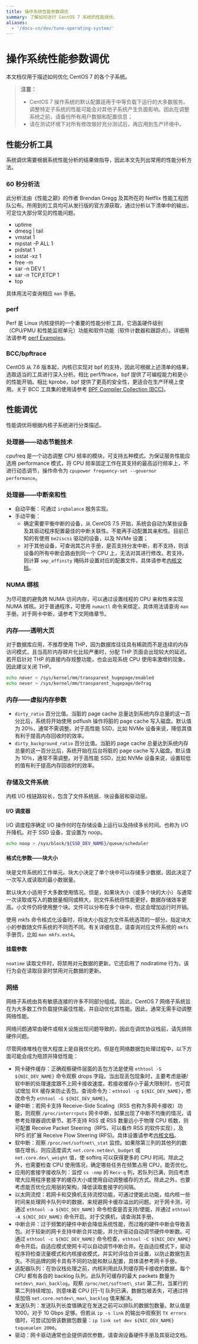 ```yaml
---
title: 操作系统性能参数调优
summary: 了解如何进行 CentOS 7 系统的性能调优。
aliases:
  - '/docs-cn/dev/tune-operating-system/'
---
```


# 操作系统性能参数调优

本文档仅用于描述如何优化 CentOS 7 的各个子系统。

> **注意：**
> 
> + CentOS 7 操作系统的默认配置适用于中等负载下运行的大多数服务。调整特定子系统的性能可能会对其他子系统产生负面影响。因此在调整系统之前，请备份所有用户数据和配置信息；
> + 请在测试环境下对所有修改做好充分测试后，再应用到生产环境中。

## 性能分析工具

系统调优需要根据系统性能分析的结果做指导，因此本文先列出常用的性能分析方法。

### 60 秒分析法

此分析法由《性能之巅》的作者 Brendan Gregg 及其所在的 Netflix 性能工程团队公布。所用到的工具均可从发行版的官方源获取，通过分析以下清单中的输出，可定位大部分常见的性能问题。

+ uptime
+ dmesg | tail
+ vmstat 1
+ mpstat -P ALL 1
+ pidstat 1
+ iostat -xz 1
+ free -m
+ sar -n DEV 1
+ sar -n TCP,ETCP 1
+ top

具体用法可查询相应 `man` 手册。

### perf

Perf 是 Linux 内核提供的一个重要的性能分析工具，它涵盖硬件级别（CPU/PMU 和性能监视单元）功能和软件功能（软件计数器和跟踪点）。详细用法请参考 [perf Examples](http://www.brendangregg.com/perf.html#Background)。

### BCC/bpftrace

CentOS 从 7.6 版本起，内核已实现对 bpf 的支持，因此可根据上述清单的结果，选取适当的工具进行深入分析。相比 perf/ftrace，bpf 提供了可编程能力和更小的性能开销。相比 kprobe，bpf 提供了更高的安全性，更适合在生产环境上使用。关于 BCC 工具集的使用请参考 [BPF Compiler Collection (BCC)](https://github.com/iovisor/bcc/blob/master/README.md)。

## 性能调优

性能调优将根据内核子系统进行分类描述。

### 处理器——动态节能技术

cpufreq 是一个动态调整 CPU 频率的模块，可支持五种模式。为保证服务性能应选用 performance 模式，将 CPU 频率固定工作在其支持的最高运行频率上，不进行动态调节，操作命令为 `cpupower frequency-set --governor performance`。

### 处理器——中断亲和性

- 自动平衡：可通过 `irqbalance` 服务实现。
- 手动平衡：
    - 确定需要平衡中断的设备，从 CentOS 7.5 开始，系统会自动为某些设备及其驱动程序配置最佳的中断关联性。不能再手动配置其亲和性。目前已知的有使用 `be2iscsi` 驱动的设备，以及 NVMe 设置；
    - 对于其他设备，可查询其芯片手册，是否支持分发中断，若不支持，则该设备的所有中断会路由到同一个 CPU 上，无法对其进行修改。若支持，则计算 `smp_affinity` 掩码并设置对应的配置文件，具体请参考[内核文档](https://www.kernel.org/doc/Documentation/IRQ-affinity.txt)。

### NUMA 绑核

为尽可能的避免跨 NUMA 访问内存，可以通过设置线程的 CPU 亲和性来实现 NUMA 绑核。对于普通程序，可使用 `numactl` 命令来绑定，具体用法请查询 `man` 手册。对于网卡中断，请参考下文网络章节。

### 内存——透明大页

对于数据库应用，不推荐使用 THP，因为数据库往往具有稀疏而不是连续的内存访问模式，且当高阶内存碎片化比较严重时，分配 THP 页面会出现较大的延迟。若开启针对 THP 的直接内存规整功能，也会出现系统 CPU 使用率激增的现象，因此建议关闭 THP。

``` sh
echo never > /sys/kernel/mm/transparent_hugepage/enabled
echo never > /sys/kernel/mm/transparent_hugepage/defrag
```

### 内存——虚拟内存参数

- `dirty_ratio` 百分比值。当脏的 page cache 总量达到系统内存总量的这一百分比后，系统将开始使用 pdflush 操作将脏的 page cache 写入磁盘。默认值为 20％，通常不需调整。对于高性能 SSD，比如 NVMe 设备来说，降低其值有利于提高内存回收时的效率。
- `dirty_background_ratio` 百分比值。当脏的 page cache 总量达到系统内存总量的这一百分比后，系统开始在后台将脏的 page cache 写入磁盘。默认值为 10％，通常不需调整。对于高性能 SSD，比如 NVMe 设备来说，设置较低的值有利于提高内存回收时的效率。

### 存储及文件系统

内核 I/O 栈链路较长，包含了文件系统层、块设备层和驱动层。

#### I/O 调度器

I/O 调度程序确定 I/O 操作何时在存储设备上运行以及持续多长时间。也称为 I/O 升降机。对于 SSD 设备，宜设置为 noop。

```sh
echo noop > /sys/block/${SSD_DEV_NAME}/queue/scheduler
```

#### 格式化参数——块大小

块是文件系统的工作单元。块大小决定了单个块中可以存储多少数据，因此决定了一次写入或读取的最小数据量。

默认块大小适用于大多数使用情况。但是，如果块大小（或多个块的大小）与通常一次读取或写入的数据量相同或稍大，则文件系统将性能更好，数据存储效率更高。小文件仍将使用整个块。文件可以分布在多个块中，但这会增加运行时开销。

使用 mkfs 命令格式化设备时，将块大小指定为文件系统选项的一部分。指定块大小的参数随文件系统的不同而不同。有关详细信息，请查询对应文件系统的 `mkfs` 手册页，比如 `man mkfs.ext4`。

#### 挂载参数

`noatime` 读取文件时，将禁用对元数据的更新。它还启用了 nodiratime 行为，该行为会在读取目录时禁用对元数据的更新。

### 网络

网络子系统由具有敏感连接的许多不同部分组成。因此，CentOS 7 网络子系统旨在为大多数工作负载提供最佳性能，并自动优化其性能。因此，通常无需手动调整网络性能。

网络问题通常由硬件或相关设施出现问题导致的，因此在调优协议栈前，请先排除硬件问题。

尽管网络堆栈在很大程度上是自我优化的。但是在网络数据包处理过程中，以下方面可能会成为瓶颈并降低性能：

- 网卡硬件缓存：正确观察硬件层面的丢包方法是使用 `ethtool -S ${NIC_DEV_NAME}` 命令观察 drops 字段。当出现丢包现象时，主要考虑是硬/软中断的处理速度跟不上网卡接收速度。若接收缓存小于最大限制时，也可尝试增加 RX 缓存来防止丢包。查询命令为：`ethtool -g ${NIC_DEV_NAME}`，修改命令为 `ethtool -G ${NIC_DEV_NAME}`。
- 硬中断：若网卡支持 Receive-Side Scaling（RSS 也称为多网卡接收）功能，则观察 `/proc/interrrputs` 网卡中断，如果出现了中断不均衡的情况，请参考处理器调优章节。若不支持 RSS 或 RSS 数量远小于物理 CPU 核数，则可配置 Receive Packet Steering（RPS，可以看作 RSS 的软件实现），及 RPS 的扩展 Receive Flow Steering (RFS)。具体设置请参考[内核文档](https://www.kernel.org/doc/Documentation/networking/scaling.txt)。
- 软中断：观察 `/proc/net/softnet\_stat` 监控。如果除第三列的其他列的数值在增长，则应适度调大 `net.core.netdev\_budget` 或 `net.core.dev\_weight` 值，使 softirq 可以获得更多的 CPU 时间。除此之外，也需要检查 CPU 使用情况，确定哪些任务在频繁占用 CPU，能否优化。
- 应用的套接字接收队列：监控 `ss -nmp` 的 `Recv-q` 列，若队列已满，则应考虑增大应用程序套接字的缓存大小或使用自动调整缓存的方式。除此之外，也要考虑能否优化应用层的架构，降低读取套接字的间隔。
- 以太网流控：若网卡和交换机支持流控功能，可通过使能此功能，给内核一些时间来处理网卡队列中的数据，来规避网卡缓存溢出的问题。对于网卡测，可通过 `ethtool -a ${NIC_DEV_NAME}` 命令检查是否支持/使能，并通过 `ethtool -A ${NIC_DEV_NAME}` 命令开启。对于交换机，请查询其手册。
- 中断合并：过于频繁的硬件中断会降低系统性能，而过晚的硬件中断会导致丢包。对于较新的网卡支持中断合并功能，并允许驱动自动调节硬件中断数。可通过 `ethtool -c ${NIC_DEV_NAME}` 命令检查，`ethtool -C ${NIC_DEV_NAME}` 命令开启。自适应模式使网卡可以自动调节中断合并。在自适应模式下，驱动程序将检查流量模式和内核接收模式，并实时评估合并设置，以防止数据包丢失。不同品牌的网卡具有不同的功能和默认配置，具体请参考网卡手册。
- 适配器队列：在协议栈处理之前，内核利用此队列缓存网卡接收的数据，每个 CPU 都有各自的 backlog 队列。此队列可缓存的最大 packets 数量为 `netdev\_max\_backlog`。观察 `/proc/net/softnet\_stat` 第二列，当某行的第二列持续增加，则意味着 CPU [行-1] 队列已满，数据包被丢失，可通过持续加倍 `net.core.netdev\_max\_backlog` 值来解决。
- 发送队列：发送队列长度值确定在发送之前可以排队的数据包数量。默认值是 1000，对于 10 Gbps 足够。但若从 `ip -s link` 的输出中观察到 `TX errors` 值时，可尝试加倍该数据包数量：`ip link set dev ${NIC_DEV_NAME} txqueuelen 2000`。
- 驱动：网卡驱动通常也会提供调优参数，请查询设备硬件手册及其驱动文档。
